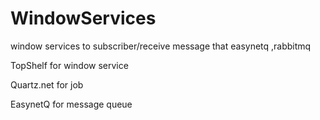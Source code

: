 # WindowServices
window services to subscriber/receive message that easynetq ,rabbitmq

TopShelf  for window service

Quartz.net for job

EasynetQ  for message queue
